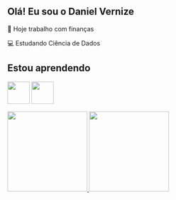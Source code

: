 ## Olá! Eu sou o Daniel Vernize

🔭 Hoje trabalho com finanças

💻 Estudando Ciência de Dados



## Estou aprendendo
 <img src="https://cdn.jsdelivr.net/gh/devicons/devicon@latest/icons/python/python-original-wordmark.svg" width="50" height="50" />  <img src="https://cdn.jsdelivr.net/gh/devicons/devicon@latest/icons/azuresqldatabase/azuresqldatabase-original.svg" width="50" height="50" />

<div>
<a href="https://github.com/DanielVernize">
<img height="180em" src="https://github-readme-stats.vercel.app/api?username=DanielVernize&show_icons=true&theme=dark&include_all_commits=true&count_private=true"/>
<img height="180em" src="https://github-readme-stats.vercel.app/api/top-langs/?username=DanielVernize&layout=compact&langs_count=7&theme=dark"/>

</div>
          
          
          
